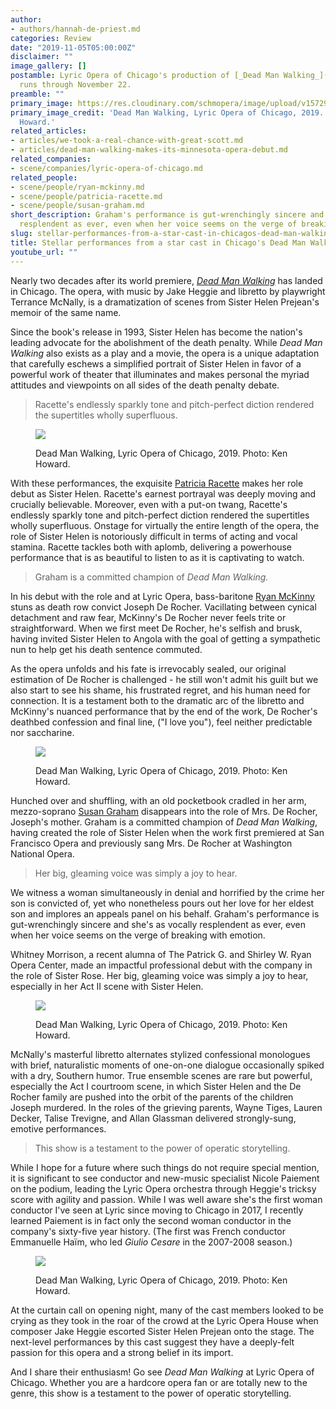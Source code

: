 ```yaml
---
author:
- authors/hannah-de-priest.md
categories: Review
date: "2019-11-05T05:00:00Z"
disclaimer: ""
image_gallery: []
postamble: Lyric Opera of Chicago's production of [_Dead Man Walking_](https://www.lyricopera.org/productions/2019-20/dead-man-walking/)
  runs through November 22.
preamble: ""
primary_image: https://res.cloudinary.com/schmopera/image/upload/v1572923612/media/2019/11/sqLOCDeadManWalking6531_dy0mye.jpg
primary_image_credit: 'Dead Man Walking, Lyric Opera of Chicago, 2019. Photo: Ken
  Howard.'
related_articles:
- articles/we-took-a-real-chance-with-great-scott.md
- articles/dead-man-walking-makes-its-minnesota-opera-debut.md
related_companies:
- scene/companies/lyric-opera-of-chicago.md
related_people:
- scene/people/ryan-mckinny.md
- scene/people/patricia-racette.md
- scene/people/susan-graham.md
short_description: Graham's performance is gut-wrenchingly sincere and she's as vocally
  resplendent as ever, even when her voice seems on the verge of breaking with emotion.
slug: stellar-performances-from-a-star-cast-in-chicagos-dead-man-walking
title: Stellar performances from a star cast in Chicago's Dead Man Walking
youtube_url: ""
---
```

Nearly two decades after its world premiere, [_Dead Man Walking_](https://www.lyricopera.org/productions/2019-20/dead-man-walking/) has landed in Chicago. The opera, with music by Jake Heggie and libretto by playwright Terrance McNally, is a dramatization of scenes from Sister Helen Prejean's memoir of the same name.

Since the book's release in 1993, Sister Helen has become the nation's leading advocate for the abolishment of the death penalty. While _Dead Man Walking_ also exists as a play and a movie, the opera is a unique adaptation that carefully eschews a simplified portrait of Sister Helen in favor of a powerful work of theater that illuminates and makes personal the myriad attitudes and viewpoints on all sides of the death penalty debate.

> Racette's endlessly sparkly tone and pitch-perfect diction rendered the supertitles wholly superfluous.

<figure data-type="image">

![](https://res.cloudinary.com/schmopera/image/upload/v1572923669/media/2019/11/LOCDeadManWalking674_nkambc.jpg)

<figcaption>Dead Man Walking, Lyric Opera of Chicago, 2019. Photo: Ken Howard.</figcaption>  
</figure>

With these performances, the exquisite [Patricia Racette](/scene/people/patricia-racette/) makes her role debut as Sister Helen. Racette's earnest portrayal was deeply moving and crucially believable. Moreover, even with a put-on twang, Racette's endlessly sparkly tone and pitch-perfect diction rendered the supertitles wholly superfluous. Onstage for virtually the entire length of the opera, the role of Sister Helen is notoriously difficult in terms of acting and vocal stamina. Racette tackles both with aplomb, delivering a powerhouse performance that is as beautiful to listen to as it is captivating to watch.

> Graham is a committed champion of _Dead Man Walking._

In his debut with the role and at Lyric Opera, bass-baritone [Ryan McKinny](/scene/people/ryan-mckinny/) stuns as death row convict Joseph De Rocher. Vacillating between cynical detachment and raw fear, McKinny's De Rocher never feels trite or straightforward. When we first meet De Rocher, he's selfish and brusk, having invited Sister Helen to Angola with the goal of getting a sympathetic nun to help get his death sentence commuted.

As the opera unfolds and his fate is irrevocably sealed, our original estimation of De Rocher is challenged - he still won't admit his guilt but we also start to see his shame, his frustrated regret, and his human need for connection. It is a testament both to the dramatic arc of the libretto and McKinny's nuanced performance that by the end of the work, De Rocher's deathbed confession and final line, ("I love you"), feel neither predictable nor saccharine.

<figure data-type="image">

![](https://res.cloudinary.com/schmopera/image/upload/v1572923621/media/2019/11/LOCDeadManWalking3375_h59dyw.jpg)

<figcaption>Dead Man Walking, Lyric Opera of Chicago, 2019. Photo: Ken Howard.</figcaption>  
</figure>

Hunched over and shuffling, with an old pocketbook cradled in her arm, mezzo-soprano [Susan Graham](/scene/people/susan-graham/) disappears into the role of Mrs. De Rocher, Joseph's mother. Graham is a committed champion of _Dead Man Walking_, having created the role of Sister Helen when the work first premiered at San Francisco Opera and previously sang Mrs. De Rocher at Washington National Opera.

> Her big, gleaming voice was simply a joy to hear.

We witness a woman simultaneously in denial and horrified by the crime her son is convicted of, yet who nonetheless pours out her love for her eldest son and implores an appeals panel on his behalf. Graham's performance is gut-wrenchingly sincere and she's as vocally resplendent as ever, even when her voice seems on the verge of breaking with emotion.

Whitney Morrison, a recent alumna of The Patrick G. and Shirley W. Ryan Opera Center, made an impactful professional debut with the company in the role of Sister Rose. Her big, gleaming voice was simply a joy to hear, especially in her Act II scene with Sister Helen.

<figure data-type="image">

![](https://res.cloudinary.com/schmopera/image/upload/v1572923633/media/2019/11/LOCDeadManWalking4430_flplf1.jpg)

<figcaption>Dead Man Walking, Lyric Opera of Chicago, 2019. Photo: Ken Howard.</figcaption>  
</figure>

McNally's masterful libretto alternates stylized confessional monologues with brief, naturalistic moments of one-on-one dialogue occasionally spiked with a dry, Southern humor. True ensemble scenes are rare but powerful, especially the Act I courtroom scene, in which Sister Helen and the De Rocher family are pushed into the orbit of the parents of the children Joseph murdered. In the roles of the grieving parents, Wayne Tiges, Lauren Decker, Talise Trevigne, and Allan Glassman delivered strongly-sung, emotive performances.

> This show is a testament to the power of operatic storytelling.

While I hope for a future where such things do not require special mention, it is significant to see conductor and new-music specialist Nicole Paiement on the podium, leading the Lyric Opera orchestra through Heggie's tricksy score with agility and passion. While I was well aware she's the first woman conductor I've seen at Lyric since moving to Chicago in 2017, I recently learned Paiement is in fact only the second woman conductor in the company's sixty-five year history. (The first was French conductor Emmanuelle Haïm, who led _Giulio Cesare_ in the 2007-2008 season.)

<figure data-type="image">

![](https://res.cloudinary.com/schmopera/image/upload/v1572923650/media/2019/11/LOCDeadManWalking4335_eg8ixv.jpg)

<figcaption>Dead Man Walking, Lyric Opera of Chicago, 2019. Photo: Ken Howard.</figcaption>  
</figure>

At the curtain call on opening night, many of the cast members looked to be crying as they took in the roar of the crowd at the Lyric Opera House when composer Jake Heggie escorted Sister Helen Prejean onto the stage. The next-level performances by this cast suggest they have a deeply-felt passion for this opera and a strong belief in its import.

And I share their enthusiasm! Go see _Dead Man Walking_ at Lyric Opera of Chicago. Whether you are a hardcore opera fan or are totally new to the genre, this show is a testament to the power of operatic storytelling.